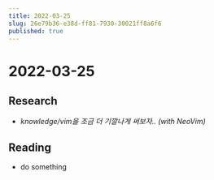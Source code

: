 ```yaml
---
title: 2022-03-25
slug: 26e79b36-e38d-ff81-7930-30021ff8a6f6
published: true
---
```


# 2022-03-25

## Research

* *knowledge/vim을 조금 더 기깔나게 써보자.. (with NeoVim)*

## Reading

* do something
